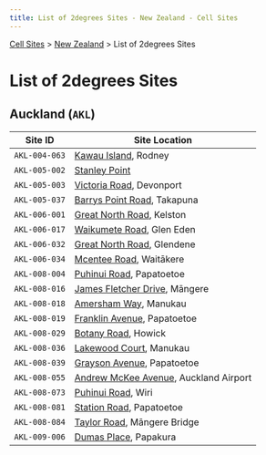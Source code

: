 ```yaml
---
title: List of 2degrees Sites - New Zealand - Cell Sites
---
```


[Cell Sites](../) > [New Zealand](./) > List of 2degrees Sites

# List of 2degrees Sites

## Auckland (`AKL`)

Site ID       | Site Location
------------- | -------------
`AKL-004-063` | [Kawau Island](./auk/rodney/#kawau-island), Rodney
`AKL-005-002` | [Stanley Point](./auk/devonport-takapuna/stanley-point)
`AKL-005-003` | [Victoria Road](./auk/devonport-takapuna/devonport#victoria-road), Devonport
`AKL-005-037` | [Barrys Point Road](./auk/devonport-takapuna/takapuna#54-and-79-barrys-point-road), Takapuna
`AKL-006-001` | [Great North Road](./auk/whau/#great-north-road), Kelston
`AKL-006-017` | [Waikumete Road](./auk/waitākere-ranges/#waikumete-road), Glen Eden
`AKL-006-032` | [Great North Road](./auk/henderson-massey/#great-north-road), Glendene
`AKL-006-034` | [Mcentee Road](./auk/waitākere-ranges/#mcentee-road), Waitākere
`AKL-008-004` | [Puhinui Road](./auk/ōtara-papatoetoe/#316-puhinui-road), Papatoetoe
`AKL-008-016` | [James Fletcher Drive](./auk/māngere-ōtāhuhu/#266-james-fletcher-drive), Māngere
`AKL-008-018` | [Amersham Way](./auk/ōtara-papatoetoe/manukau#amersham-way), Manukau
`AKL-008-019` | [Franklin Avenue](./auk/ōtara-papatoetoe/#franklin-avenue), Papatoetoe
`AKL-008-029` | [Botany Road](./auk/howick/#4-6-botany-road), Howick
`AKL-008-036` | [Lakewood Court](./auk/ōtara-papatoetoe/manukau#20-lakewood-court), Manukau
`AKL-008-039` | [Grayson Avenue](./auk/ōtara-papatoetoe/#grayson-avenue), Papatoetoe
`AKL-008-055` | [Andrew McKee Avenue](./auk/māngere-ōtāhuhu/#andrew-mckee-avenue), Auckland Airport
`AKL-008-073` | [Puhinui Road](./auk/ōtara-papatoetoe/#316-puhinui-road), Wiri
`AKL-008-081` | [Station Road](./auk/ōtara-papatoetoe/#316-puhinui-road), Papatoetoe
`AKL-008-084` | [Taylor Road](./auk/māngere-ōtāhuhu/#taylor-road), Māngere Bridge
`AKL-009-006` | [Dumas Place](./auk/papakura/#dumas-place), Papakura


